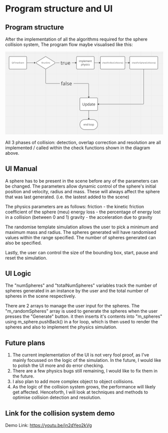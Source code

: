 # Program structure and UI

## Program structure

After the implementation of all the algorithms required for the sphere collision system, The program flow maybe visualised like this:

![image](images/qtTimerEvent.png) 

All 3 phases of collision: detection, overlap correction and resolution are all implemented / called within the check functions shown in the diagram above. 

## UI Manual

A sphere has to be present in the scene before any of the parameters can be changed. The parameters allow dynamic control of the sphere's initial position and velocity, radius and mass. These will always affect the sphere that was last generated. (i.e. the lastest added to the scene)

The physics parameters are as follows:
    friction - the kinetic friction coefficient of the sphere (meu)
    energy loss - the percentage of energy lost in a collision (between 0 and 1)
    gravity - the acceleration due to gravity 

The randomise template simulation allows the user to pick a minimum and maximum mass and radius. The spheres generated will have randomised values within the range specified. The number of spheres generated can also be specified.

Lastly, the user can control the size of the bounding box, start, pause and reset the simulation.

## UI Logic

The "numSpheres" and "totalNumSpheres" variables track the number of spheres generated in an instance by the user and the total number of spheres in the scene respectively.

There are 2 arrays to manage the user input for the spheres. The "m_randomSpheres" array is used to generate the spheres when the user presses the "Generate" button.  it then inserts it's contents into "m_spheres" using m_sphere.pushBack() in a for loop, which is then used to render the spheres and also to implement the physics simulation.

## Future plans

1. The current implementation of the UI is not very fool proof, as I've mainly focussed on the logic of the simulation. In the future, I would like to polish the UI more and do error checking.
2. There are a few physics bugs still remaining, I would like to fix them in the future.
2. I also plan to add more complex object to object collisions.
3. As the logic of the collision system grows, the performance will likely get affected. Henceforth, I will look at techniques and methods to optimise collision detection and resolution.

## Link for the collision system demo

Demo Link: https://youtu.be/jn2dYeo2kVg
